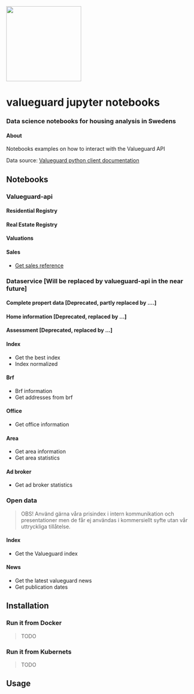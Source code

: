 <img src="https://valueguard.se/static/media/valueguardlogo_black.f3a4c174.png" width="200">

# valueguard jupyter notebooks
### Data science notebooks for housing analysis in Swedens

#### About
Notebooks examples on how to interact with the Valueguard API

Data source: [Valueguard python client documentation](https://github.com/Valueguard-Index-Sweden/valueguard-python-client/wiki)

## Notebooks

### Valueguard-api

####  Residential Registry


####  Real Estate Registry


####  Valuations


#### Sales

* [Get sales reference](http://test.com)

### Dataservice [Will be replaced by valueguard-api in the near future]

#### Complete propert data [Deprecated, partly replaced by ....]

#### Home information [Deprecated, replaced by ...]

#### Assessment [Deprecated, replaced by ...]

#### Index

* Get the best index
* Index normalized

#### Brf

* Brf information
* Get addresses from brf

#### Office
* Get office information

#### Area
* Get area information
* Get area statistics

#### Ad broker
* Get ad broker statistics

### Open data

> OBS! Använd gärna våra prisindex i intern kommunikation och presentationer men de får ej användas i kommersiellt syfte utan vår uttryckliga tillåtelse.


#### Index

* Get the Valueguard index 


#### News

* Get the latest valueguard news
* Get publication dates

## Installation

### Run it from Docker
> TODO

### Run it from Kubernets
> TODO
> 

## Usage


